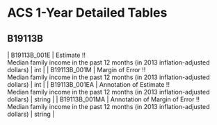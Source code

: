 # ACS 1-Year Detailed Tables

## B19113B

| B19113B_001E | Estimate !!<br>Median family income in the past 12 months (in 2013 inflation-adjusted dollars) | int |
| B19113B_001M | Margin of Error !!<br>Median family income in the past 12 months (in 2013 inflation-adjusted dollars) | int |
| B19113B_001EA | Annotation of Estimate !!<br>Median family income in the past 12 months (in 2013 inflation-adjusted dollars) | string |
| B19113B_001MA | Annotation of Margin of Error !!<br>Median family income in the past 12 months (in 2013 inflation-adjusted dollars) | string |

